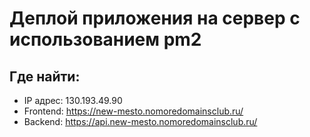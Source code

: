 # Деплой приложения на сервер с использованием pm2

## Где найти:
* IP адрес: 130.193.49.90
* Frontend: https://new-mesto.nomoredomainsclub.ru/
* Backend: https://api.new-mesto.nomoredomainsclub.ru/

